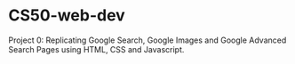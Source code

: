 # CS50-web-dev

Project 0: Replicating Google Search, Google Images and Google Advanced Search Pages using HTML, CSS and Javascript.
